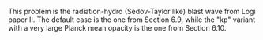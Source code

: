 This problem is the radiation-hydro (Sedov-Taylor like) blast wave from
Logi paper II. The default case is the one from Section 6.9, while the
"kp" variant with a very large Planck mean opacity is the one from
Section 6.10.
